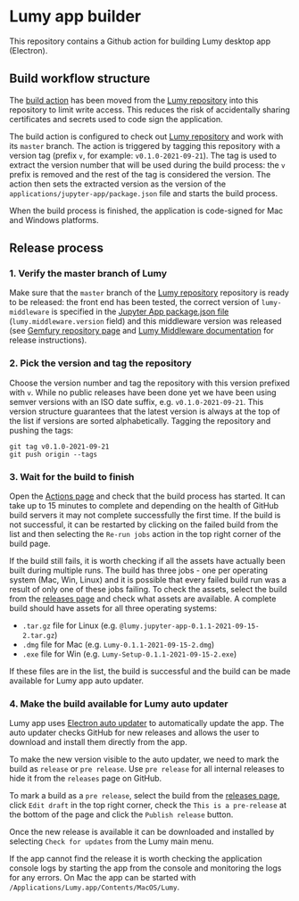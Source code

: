 # Lumy app builder

This repository contains a Github action for building Lumy desktop app (Electron).


## Build workflow structure

The [build action](.github/workflows/build-electron.yml) has been moved from the [Lumy repository](https://github.com/DHARPA-Project/lumy) into this repository to limit write access. This reduces the risk of accidentally sharing certificates and secrets used to code sign the application.

The build action is configured to check out [Lumy repository](https://github.com/DHARPA-Project/lumy) and work with its `master` branch. The action is triggered by tagging this repository with a version tag (prefix `v`, for example: `v0.1.0-2021-09-21`). The tag is used to extract the version number that will be used during the build process: the `v` prefix is removed and the rest of the tag is considered the version. The action then sets the extracted version as the version of the `applications/jupyter-app/package.json` file and starts the build process.

When the build process is finished, the application is code-signed for Mac and Windows platforms.

## Release process

### 1. Verify the master branch of Lumy

Make sure that the `master` branch of the [Lumy repository](https://github.com/DHARPA-Project/lumy) repository is ready to be released: the front end has been tested, the correct version of `lumy-middleware` is specified in the [Jupyter App package.json file](https://github.com/DHARPA-Project/lumy/blob/master/applications/jupyter-app/package.json) (`lumy.middleware.version` field) and this middleware version was released (see [Gemfury repository page](https://manage.fury.io/dashboard/dharpa/package/pkg_CGYjR/version/ver_jMDU6) and [Lumy Middleware documentation](https://github.com/DHARPA-Project/lumy-middleware) for release instructions).

### 2. Pick the version and tag the repository

Choose the version number and tag the repository with this version prefixed with `v`. While no public releases have been done yet we have been using semver versions with an ISO date suffix, e.g. `v0.1.0-2021-09-21`. This version structure guarantees that the latest version is always at the top of the list if versions are sorted alphabetically. Tagging the repository and pushing the tags: 

```shell
git tag v0.1.0-2021-09-21
git push origin --tags
```

### 3. Wait for the build to finish

Open the [Actions page](https://github.com/DHARPA-Project/lumy-build/actions) and check that the build process has started. It can take up to 15 minutes to complete and depending on the health of GitHub build servers it may not complete successfully the first time. If the build is not successful, it can be restarted by clicking on the failed build from the list and then selecting the `Re-run jobs` action in the top right corner of the build page. 

If the build still fails, it is worth checking if all the assets have actually been built during multiple runs. The build has three jobs - one per operating system (Mac, Win, Linux) and it is possible that every failed build run was a result of only one of these jobs failing. To check the assets, select the build from the [releases page](https://github.com/DHARPA-Project/lumy-build/releases) and check what assets are available. A complete build should have assets for all three operating systems:

- `.tar.gz` file for Linux (e.g. `@lumy.jupyter-app-0.1.1-2021-09-15-2.tar.gz`)
- `.dmg` file for Mac (e.g. `Lumy-0.1.1-2021-09-15-2.dmg`)
- `.exe` file for Win (e.g. `Lumy-Setup-0.1.1-2021-09-15-2.exe`)

If these files are in the list, the build is successful and the build can be made available for Lumy app auto updater.

### 4. Make the build available for Lumy auto updater

Lumy app uses [Electron auto updater](https://www.npmjs.com/package/electron-updater) to automatically update the app. The auto updater checks GitHub for new releases and allows the user to download and install them directly from the app.

To make the new version visible to the auto updater, we need to mark the build as `release` or `pre release`. Use `pre release` for all internal releases to hide it from the `releases` page on GitHub.

To mark a build as a `pre release`, select the build from the [releases page](https://github.com/DHARPA-Project/lumy-build/releases), click `Edit draft` in the top right corner, check the `This is a pre-release` at the bottom of the page and click the `Publish release` button. 

Once the new release is available it can be downloaded and installed by selecting `Check for updates` from the Lumy main menu.

If the app cannot find the release it is worth checking the application console logs by starting the app from the console and monitoring the logs for any errors. On Mac the app can be started with `/Applications/Lumy.app/Contents/MacOS/Lumy`.